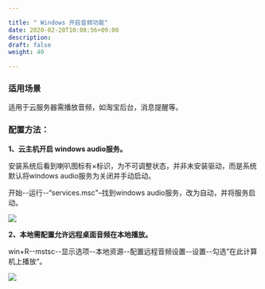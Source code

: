 ```yaml
---

title: " Windows 开启音频功能"
date: 2020-02-28T10:08:56+09:00
description:
draft: false
weight: 40

---
```




### 适用场景



适用于云服务器需播放音频，如淘宝后台，消息提醒等。



### 配置方法：



**1、云主机开启 windows audio服务。**



安装系统后看到喇叭图标有×标识，为不可调整状态，并非未安装驱动，而是系统默认将windows audio服务为关闭并手动启动。

开始--运行--“services.msc"–找到windows audio服务，改为自动，并将服务启动。

![](../../_images/audio.png)



**2、本地需配置允许远程桌面音频在本地播放。**



win+R--mstsc--显示选项--本地资源--配置远程音频设置--设置--勾选”在此计算机上播放“。

![](../../_images/play.png)